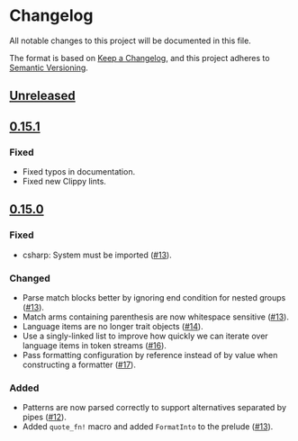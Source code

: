 # Changelog

All notable changes to this project will be documented in this file.

The format is based on [Keep a Changelog](https://keepachangelog.com/en/1.0.0/),
and this project adheres to [Semantic Versioning](https://semver.org/spec/v2.0.0.html).

## [Unreleased]

## [0.15.1]

### Fixed
* Fixed typos in documentation.
* Fixed new Clippy lints.

## [0.15.0]

### Fixed
* csharp: System must be imported ([#13]).

### Changed
* Parse match blocks better by ignoring end condition for nested groups ([#13]).
* Match arms containing parenthesis are now whitespace sensitive ([#13]).
* Language items are no longer trait objects ([#14]).
* Use a singly-linked list to improve how quickly we can iterate over language items in token streams ([#16]).
* Pass formatting configuration by reference instead of by value when constructing a formatter ([#17]).

### Added
* Patterns are now parsed correctly to support alternatives separated by pipes ([#12]).
* Added `quote_fn!` macro and added `FormatInto` to the prelude ([#13]).

[#17]: https://github.com/udoprog/genco/issues/17
[#16]: https://github.com/udoprog/genco/issues/16
[#14]: https://github.com/udoprog/genco/issues/14
[#13]: https://github.com/udoprog/genco/issues/13
[#12]: https://github.com/udoprog/genco/issues/12

[0.15.1]: https://github.com/udoprog/genco/compare/0.15.0...0.15.1
[0.15.0]: https://github.com/udoprog/genco/compare/0.14.2...0.15.0
[Unreleased]: https://github.com/udoprog/genco/compare/0.15.1...master
